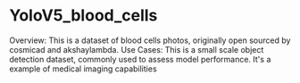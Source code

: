 # YoloV5_blood_cells

Overview: This is a dataset of blood cells photos, originally open sourced by cosmicad and akshaylambda. Use Cases: This is a small scale object detection dataset, commonly used to assess model performance. It's a example of medical imaging capabilities
